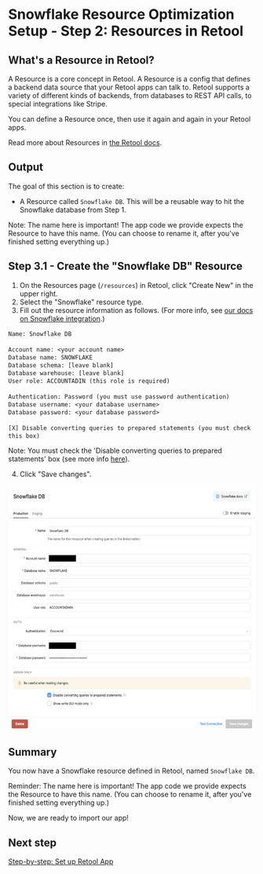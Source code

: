 # Snowflake Resource Optimization Setup - Step 2: Resources in Retool

## What's a Resource in Retool?
A Resource is a core concept in Retool. A Resource is a config that defines a backend data source that your Retool apps can talk to. Retool supports a variety of different kinds of backends, from databases to REST API calls, to special integrations like Stripe.

You can define a Resource once, then use it again and again in your Retool apps.

Read more about Resources in [the Retool docs](https://docs.retool.com/docs/integrations-overview).

## Output
The goal of this section is to create:
* A Resource called `Snowflake DB`. This will be a reusable way to hit the Snowflake database from Step 1.

Note: The name here is important! The app code we provide expects the Resource to have this name. (You can choose to rename it, after you've finished setting everything up.)

## Step 3.1 - Create the "Snowflake DB" Resource
1. On the Resources page (`/resources`) in Retool, click "Create New" in the upper right.
2. Select the "Snowflake" resource type.
3. Fill out the resource information as follows. (For more info, see [our docs on Snowflake integration](https://docs.retool.com/docs/snowflake-integration).)

```
Name: Snowflake DB

Account name: <your account name>
Database name: SNOWFLAKE
Database schema: [leave blank]
Database warehouse: [leave blank]
User role: ACCOUNTADIN (this role is required)

Authentication: Password (you must use password authentication)
Database username: <your database username>
Database password: <your database password>

[X] Disable converting queries to prepared statements (you must check this box)
```

Note: You must check the 'Disable converting queries to prepared statements' box (see more info [here](https://docs.retool.com/docs/sql-in-retool#prepared-statements)).

4. Click "Save changes".

<img src="./images/snowflake-resource.png" alt="Setting up the Snowflake resource" style="height: 500px;">


## Summary
You now have a Snowflake resource defined in Retool, named `Snowflake DB`.

Reminder: The name here is important! The app code we provide expects the Resource to have this name. (You can choose to rename it, after you've finished setting everything up.)

Now, we are ready to import our app!

## Next step
[Step-by-step: Set up Retool App](./set-up-retool-app.md)
